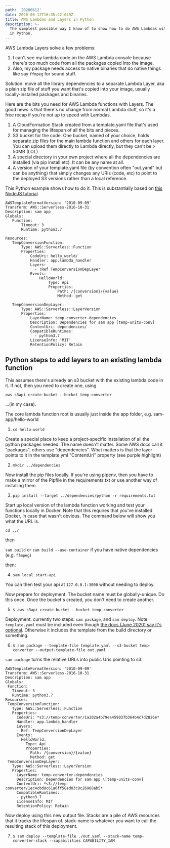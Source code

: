 ```yaml
---
path: '20200612'
date: 2020-06-12T16:35:22.049Z
title: AWS Lambdas and Layers in Python
description: >-
  The simplest possible way I know of to show how to do AWS Lambdas with layers
  in Python.
---
```

AWS Lambda Layers solve a few problems: 

1. I can't see my lambda code on the AWS Lambda console because there's too much code from all the packages copied into the image.
2. Also, my package needs access to native binaries that do native things like say `ffmpeg` for sound stuff.

Solution: move all the library dependencies to a separate Lambda Layer, aka a plain zip file of stuff you want that's copied into your image, usually locally-installed packages and binaries.

Here are the bits you need for AWS Lambda functions with Layers. The good news is that there's no change from normal Lambda stuff, so it's a free recap if you're not up to speed with Lambdas.

1. A CloudFormation Stack created from a template.yaml file that's used for managing the lifespan of all the bits and pieces. 
2. S3 bucket for the code. One bucket, named of your choice, holds separate zip files for the main lambda function and others for each layer. You can upload them directly to Lambda directly, but they can't be > 50MB (LOL)
3. A special directory in your own project where all the dependencies are installed (via pip install etc). It can be any name at all. 
4. A version of your template.yaml file (by convention often "out.yaml" but can be anything) that simply changes any URIs (code, etc) to point to the deployed S3 versions rather than a local reference.

This Python example shows how to do it. This is substantially based on [this NodeJS tutorial](https://aws.amazon.com/blogs/compute/working-with-aws-lambda-and-lambda-layers-in-aws-sam/#:~:text=To%20support%20Lambda%20layers%2C%20SAM,or%20sam%20local%20start%2Dapi.). 

```
AWSTemplateFormatVersion: '2010-09-09'
Transform: AWS::Serverless-2016-10-31
Description: sam app
Globals:
   Function:
       Timeout: 3
       Runtime: python3.7
 
Resources:
   TempConversionFunction:
       Type: AWS::Serverless::Function
       Properties:
           CodeUri: hello_world/
           Handler: app.lambda_handler
           Layers:
             - !Ref TempConversionDepLayer
           Events:
               HelloWorld:
                   Type: Api
                   Properties:
                       Path: /{conversion}/{value}
                       Method: get
 
   TempConversionDepLayer:
       Type: AWS::Serverless::LayerVersion
       Properties:
           LayerName: temp-converter-dependencies
           Description: Dependencies for sam app [temp-units-conv]
           ContentUri: dependencies/
           CompatibleRuntimes:
             - python3.7
           LicenseInfo: 'MIT'
           RetentionPolicy: Retain
```

## Python steps to add layers to an existing lambda function

This assumes there's already an s3 bucket with the existing lambda code in it. If not, then you need to create one, using 

`aws s3api create-bucket --bucket temp-converter`

…(in my case).

The core lambda function root is usually just inside the app folder, e.g. sam-app/hello-world

1. `cd hello-world`

Create a special place to keep a project-specific installation of all the python packages needed. The name  doesn't matter. Some AWS docs call it "packages", others use "dependencies". What matters is that the layer points to it in the template.yml "ContentUri" property (see purple highlight)

2. `mkdir ../dependencies`

Now install the pip files locally. If you're using pipenv, then you have to make a mirror of the Pipfile in the requirements.txt or use another way of installing them. 

3. `pip install --target ../dependencies/python -r requirements.txt`

Start up local version of the lambda function working and test your functions locally in Docker. Note that this requires that you've installed Docker, in case that wasn't obvious. The command below will show you what the URL is. 

`cd ../` 

then

`sam build` or `sam build --use-container` if you have native dependencies (e.g. `ffmpeg`)

then: 

4. `sam local start-api`

You can then test your api at `127.0.0.1:3000` without needing to deploy. 

Now prepare for deployment. The bucket name must be globally-unique. Do this once. Once the bucket's created, you don't need to create another. 

5. `$ aws s3api create-bucket --bucket temp-converter`

Deployment: currently two steps: `sam package`, and `sam deploy`. Note `template.yaml` must be included even though [the docs (June 2020) say it's optional](https://docs.aws.amazon.com/serverless-application-model/latest/developerguide/sam-cli-command-reference-sam-package.html). Otherwise it includes the template from the build directory or something. 

6. `$ sam package --template-file template.yaml --s3-bucket temp-converter --output-template-file out.yaml`

`sam package` turns the relative URLs into public Uris pointing to s3:

```
AWSTemplateFormatVersion: '2010-09-09'
Transform: AWS::Serverless-2016-10-31
Description: sam app
Globals:
 Function:
   Timeout: 3
   Runtime: python3.7
Resources:
 TempConversionFunction:
   Type: AWS::Serverless::Function
   Properties:
     CodeUri: *s3://temp-converter/1a202a4b79ea459037b364b4c7d2826e*
     Handler: app.lambda_handler
     Layers:
     - Ref: TempConversionDepLayer
     Events:
       HelloWorld:
         Type: Api
         Properties:
           Path: /{conversion}/{value}
           Method: get
 TempConversionDepLayer:
   Type: AWS::Serverless::LayerVersion
   Properties:
     LayerName: temp-converter-dependencies
     Description: Dependencies for sam app \[temp-units-conv]
     ContentUri: *s3://temp-converter/1ec4cbd8c61a6ff58ed03c8c26968ab5*
     CompatibleRuntimes:
     - python3.7
     LicenseInfo: MIT
     RetentionPolicy: Retain
```

Now deploy using this new output file. Stacks are a pile of AWS resources that it tracks the lifespan of. stack-name is whatever you want to call the resulting stack of this deployment. 

7. `$ sam deploy --template-file ./out.yaml --stack-name temp-converter-stack --capabilities CAPABILITY_IAM`

